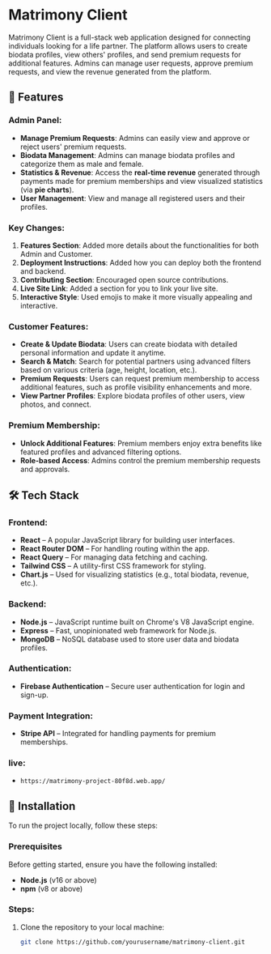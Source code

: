 # Matrimony Client

Matrimony Client is a full-stack web application designed for connecting individuals looking for a life partner. The platform allows users to create biodata profiles, view others' profiles, and send premium requests for additional features. Admins can manage user requests, approve premium requests, and view the revenue generated from the platform.

## 🚀 Features

### Admin Panel:

- **Manage Premium Requests**: Admins can easily view and approve or reject users' premium requests.
- **Biodata Management**: Admins can manage biodata profiles and categorize them as male and female.
- **Statistics & Revenue**: Access the **real-time revenue** generated through payments made for premium memberships and view visualized statistics (via **pie charts**).
- **User Management**: View and manage all registered users and their profiles.

### Key Changes:

1. **Features Section**: Added more details about the functionalities for both Admin and Customer.
2. **Deployment Instructions**: Added how you can deploy both the frontend and backend.
3. **Contributing Section**: Encouraged open source contributions.
4. **Live Site Link**: Added a section for you to link your live site.
5. **Interactive Style**: Used emojis to make it more visually appealing and interactive.

### Customer Features:

- **Create & Update Biodata**: Users can create biodata with detailed personal information and update it anytime.
- **Search & Match**: Search for potential partners using advanced filters based on various criteria (age, height, location, etc.).
- **Premium Requests**: Users can request premium membership to access additional features, such as profile visibility enhancements and more.
- **View Partner Profiles**: Explore biodata profiles of other users, view photos, and connect.

### Premium Membership:

- **Unlock Additional Features**: Premium members enjoy extra benefits like featured profiles and advanced filtering options.
- **Role-based Access**: Admins control the premium membership requests and approvals.

## 🛠️ Tech Stack

### Frontend:

- **React** – A popular JavaScript library for building user interfaces.
- **React Router DOM** – For handling routing within the app.
- **React Query** – For managing data fetching and caching.
- **Tailwind CSS** – A utility-first CSS framework for styling.
- **Chart.js** – Used for visualizing statistics (e.g., total biodata, revenue, etc.).

### Backend:

- **Node.js** – JavaScript runtime built on Chrome's V8 JavaScript engine.
- **Express** – Fast, unopinionated web framework for Node.js.
- **MongoDB** – NoSQL database used to store user data and biodata profiles.

### Authentication:

- **Firebase Authentication** – Secure user authentication for login and sign-up.

### Payment Integration:

- **Stripe API** – Integrated for handling payments for premium memberships.

### live:

- `https://matrimony-project-80f8d.web.app/`

## 🚗 Installation

To run the project locally, follow these steps:

### Prerequisites

Before getting started, ensure you have the following installed:

- **Node.js** (v16 or above)
- **npm** (v8 or above)

### Steps:

1. Clone the repository to your local machine:

   ```bash
   git clone https://github.com/yourusername/matrimony-client.git
   ```
